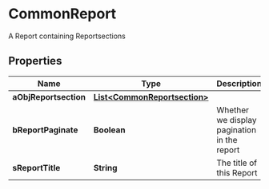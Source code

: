 

# CommonReport

A Report containing Reportsections 

## Properties

| Name | Type | Description | Notes |
|------------ | ------------- | ------------- | -------------|
|**aObjReportsection** | [**List&lt;CommonReportsection&gt;**](CommonReportsection.md) |  |  |
|**bReportPaginate** | **Boolean** | Whether we display pagination in the report |  [optional] |
|**sReportTitle** | **String** | The title of this Report |  [optional] |



